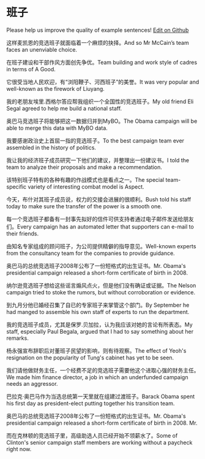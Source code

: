# 班子

Please help us improve the quality of example sentences! [Edit on Github](https://github.com/jiyushe/jiyu-example-sentence-source/blob/main/chinese/banzi_1.md)

<p><span class="chinese">这样麦凯恩的竞选班子就面临着一个麻烦的抉择。</span><span class="english">And so Mr McCain’s team faces an unenviable choice.</span></p>

<p><span class="chinese">在班子建设和干部作风方面创先争优。</span><span class="english">Team building and work style of cadres in terms of A Good.</span></p>

<p><span class="chinese">它很受当地人民欢迎，有“浏阳鞭子、河西班子”的美誉。</span><span class="english">It was very popular and well-known as the firework of Liuyang.</span></p>

<p><span class="chinese">我的老朋友埃里.西格尔答应帮我组织一个全国性的竞选班子。</span><span class="english">My old friend Eli Segal agreed to help me build a national staff.</span></p>

<p><span class="chinese">奥巴马竞选班子将能够把这一数据归并到MyBO。</span><span class="english">The Obama campaign will be able to merge this data with MyBO data.</span></p>

<p><span class="chinese">我要感谢政治史上首屈一指的竞选班子。</span><span class="english">To the best campaign team ever assembled in the history of politics.</span></p>

<p><span class="chinese">我让我的经济班子成员研究一下他们的建议，并整理出一份建议书。</span><span class="english">I told the team to analyze their proposals and make a recommendation.</span></p>

<p><span class="chinese">该特别班子特有的各种有趣的作战模式也是看点之一。</span><span class="english">The special team-specific variety of interesting combat model is Aspect.</span></p>

<p><span class="chinese">今天，布什对其班子成员说，权力的交接会进展的很顺利。</span><span class="english">Bush told his staff today to make sure the transfer of the power is a smooth one.</span></p>

<p><span class="chinese">每一个竞选班子都备有一封事先拟好的信件可供支持者通过电子邮件发送给朋友们。</span><span class="english">Every campaign has an automated letter that supporters can e-mail to their friends.</span></p>

<p><span class="chinese">由知名专家组成的顾问班子，为公司提供精僻的指导意见。</span><span class="english">Well-known experts from the consultancy team for the companies to provide guidance.</span></p>

<p><span class="chinese">奥巴马的总统竞选班子2008年公布了一份短格式的出生证书。</span><span class="english">Mr. Obama's presidential campaign released a short-form certificate of birth in 2008.</span></p>

<p><span class="chinese">纳尔逊竞选班子想给这些谣言煽风点火，但是他们没有确证或证据。</span><span class="english">The Nelson campaign tried to stoke the rumors, but without corroboration or evidence.</span></p>

<p><span class="chinese">到九月分他已婚经召集了自已的专家班子来掌管这个部门。</span><span class="english">By September he had manged to assemble his own staff of experts to run the department.</span></p>

<p><span class="chinese">我的竞选班子成员，尤其是保罗.贝加拉，认为我应该对她的言论有所表态。</span><span class="english">My staff, especially Paul Begala, argued that I had to say something about her remarks.</span></p>

<p><span class="chinese">杨永强宣布辞职后对董班子民望的影响，则有待观察。</span><span class="english">The effect of Yeoh's resignation on the popularity of Tung's cabinet has yet to be seen.</span></p>

<p><span class="chinese">我们请他做财务主任，一个经费不足的竞选班子需要他这个进取心强的财务主任。</span><span class="english">We made him finance director, a job in which an underfunded campaign needs an aggressor.</span></p>

<p><span class="chinese">巴拉克·奥巴马作为当选总统第一天里就在组建过渡班子。</span><span class="english">Barack Obama spent his first day as president-elect putting together his transition team.</span></p>

<p><span class="chinese">奥巴马的总统竞选班子2008年公布了一份短格式的出生证书。</span><span class="english">Mr. Obama's presidential campaign released a short-form certificate of birth in 2008. Mr.</span></p>

<p><span class="chinese">而在克林顿的竞选班子里，高级助选人员已经开始不领薪水了。</span><span class="english">Some of Clinton's senior campaign staff members are working without a paycheck right now.</span></p>

